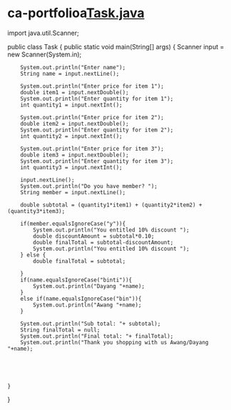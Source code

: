 # ca-portfolioa[Task.java](https://github.com/user-attachments/files/21957704/Task.java)

import java.util.Scanner;

public class Task {
    public static void main(String[] args) {
        Scanner input = new Scanner(System.in);
        
        System.out.println("Enter name");
        String name = input.nextLine();

        System.out.println("Enter price for item 1");
        double item1 = input.nextDouble();
        System.out.println("Enter quantity for item 1");
        int quantity1 = input.nextInt();

        System.out.println("Enter price for item 2");
        double item2 = input.nextDouble();
        System.out.println("Enter quantity for item 2");
        int quantity2 = input.nextInt();

        System.out.println("Enter price for item 3");
        double item3 = input.nextDouble();
        System.out.println("Enter quantity for item 3");
        int quantity3 = input.nextInt();

        input.nextLine();
        System.out.println("Do you have member? ");
        String member = input.nextLine();

        double subtotal = (quantity1*item1) + (quantity2*item2) + (quantity3*item3);

        if(member.equalsIgnoreCase("y")){
            System.out.println("You entitled 10% discount ");
            double discountAmount = subtotal*0.10;
            double finalTotal = subtotal-discountAmount;
            System.out.println("You entitled 10% discount ");
        } else {
            double finalTotal = subtotal;
            
        }
        if(name.equalsIgnoreCase("binti")){
            System.out.println("Dayang "+name);
        }
        else if(name.equalsIgnoreCase("bin")){
            System.out.println("Awang "+name);
        }

        System.out.println("Sub total: "+ subtotal);
        String finalTotal = null;
        System.out.println("Final total: "+ finalTotal);
        System.out.println("Thank you shopping with us Awang/Dayang "+name);

        


    
    }
}
